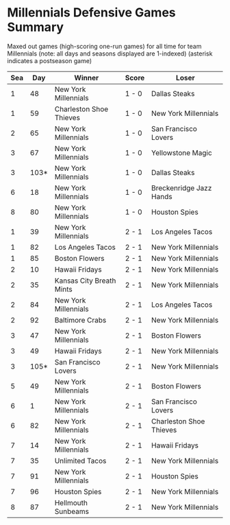 # Millennials Defensive Games Summary



Maxed out games (high-scoring one-run games) for all time for team Millennials (note: all days and seasons displayed are 1-indexed) (asterisk indicates a postseason game)


| Sea | Day | Winner | Score | Loser | 
| ------ |------ |------ |------ |------ |
| 1 | 48 | New York Millennials | 1 - 0 | Dallas Steaks | 
| 1 | 59 | Charleston Shoe Thieves | 1 - 0 | New York Millennials | 
| 2 | 65 | New York Millennials | 1 - 0 | San Francisco Lovers | 
| 3 | 67 | New York Millennials | 1 - 0 | Yellowstone Magic | 
| 3 | 103* | New York Millennials | 1 - 0 | Dallas Steaks | 
| 6 | 18 | New York Millennials | 1 - 0 | Breckenridge Jazz Hands | 
| 8 | 80 | New York Millennials | 1 - 0 | Houston Spies | 
| 1 | 39 | New York Millennials | 2 - 1 | Los Angeles Tacos | 
| 1 | 82 | Los Angeles Tacos | 2 - 1 | New York Millennials | 
| 1 | 85 | Boston Flowers | 2 - 1 | New York Millennials | 
| 2 | 10 | Hawaii Fridays | 2 - 1 | New York Millennials | 
| 2 | 35 | Kansas City Breath Mints | 2 - 1 | New York Millennials | 
| 2 | 84 | New York Millennials | 2 - 1 | Los Angeles Tacos | 
| 2 | 92 | Baltimore Crabs | 2 - 1 | New York Millennials | 
| 3 | 47 | New York Millennials | 2 - 1 | Boston Flowers | 
| 3 | 49 | Hawaii Fridays | 2 - 1 | New York Millennials | 
| 3 | 105* | San Francisco Lovers | 2 - 1 | New York Millennials | 
| 5 | 49 | New York Millennials | 2 - 1 | Boston Flowers | 
| 6 | 1 | New York Millennials | 2 - 1 | San Francisco Lovers | 
| 6 | 82 | New York Millennials | 2 - 1 | Charleston Shoe Thieves | 
| 7 | 14 | New York Millennials | 2 - 1 | Hawaii Fridays | 
| 7 | 35 | Unlimited Tacos | 2 - 1 | New York Millennials | 
| 7 | 91 | New York Millennials | 2 - 1 | Houston Spies | 
| 7 | 96 | Houston Spies | 2 - 1 | New York Millennials | 
| 8 | 87 | Hellmouth Sunbeams | 2 - 1 | New York Millennials | 


